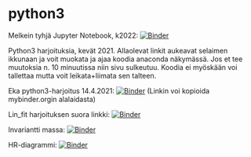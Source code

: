# python3
Melkein tyhjä Jupyter Notebook, k2022:
[![Binder](https://mybinder.org/badge_logo.svg)](https://mybinder.org/v2/gh/luomapet/python3/HEAD?labpath=pohja.ipynb)


Python3 harjoituksia, kevät 2021. 
Allaolevat linkit aukeavat selaimen ikkunaan ja voit muokata ja ajaa koodia anaconda näkymässä. Jos et tee muutoksia n. 10 minuutissa niin sivu sulkeutuu. Koodia ei myöskään voi tallettaa mutta voit leikata+liimata sen talteen.

Eka python3-harjoitus 14.4.2021: [![Binder](https://mybinder.org/badge_logo.svg)](https://mybinder.org/v2/gh/luomapet/python3/HEAD?filepath=Python_harj_140421.ipynb)
(Linkin voi kopioida mybinder.orgin alalaidasta)

Lin_fit harjoituksen suora linkki: [![Binder](https://mybinder.org/badge_logo.svg)](https://mybinder.org/v2/gh/luomapet/python3/HEAD?filepath=Lin_fit%2020.4.2021.ipynb)

Invariantti massa: [![Binder](https://mybinder.org/badge_logo.svg)](https://mybinder.org/v2/gh/luomapet/python3/HEAD?filepath=Invariantti%20massa.ipynb)

HR-diagrammi: [![Binder](https://mybinder.org/badge_logo.svg)](https://mybinder.org/v2/gh/luomapet/python3/HEAD?filepath=HR_diagrammi.ipynb)
